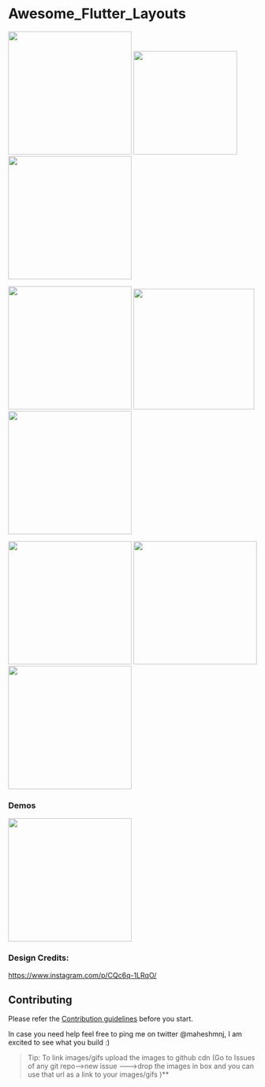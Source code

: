 # Awesome_Flutter_Layouts
 
<p float="left;padding=10px">
  <img src="https://user-images.githubusercontent.com/31410839/53930685-3c386600-40b8-11e9-893a-acb8e22d3eb7.png" width="250" />
  <img src ="https://user-images.githubusercontent.com/31410839/66274170-67c33f00-e899-11e9-8f77-bc2a987fd6b4.gif" width="210"/>
  <img src = "https://user-images.githubusercontent.com/31410839/53930581-cf24d080-40b7-11e9-8513-c7f2f9e179db.png" width="250"/>
</p>

<p float="left;padding=10px">
  <img src="https://user-images.githubusercontent.com/31410839/53999545-cc82b380-4169-11e9-884d-cfc71a711ee5.png"  width="250" />
  <img src ="https://user-images.githubusercontent.com/31410839/53999548-ce4c7700-4169-11e9-8c0d-127a6f6ce3ff.png" width="245"/>
  <img src="https://user-images.githubusercontent.com/31410839/54543309-6f85c980-49c3-11e9-8093-643e5b88c8aa.png" width="250"/> 
</p>
<p float="left;padding=10px">
 <a href="https://github.com/maheshmnj/Awesome-Flutter-Layouts/blob/master/lib/EndDrawer.dart"><img src="https://user-images.githubusercontent.com/31410839/74084319-f89e6700-4a93-11ea-84fb-b8b228378a29.gif" target="_blank" width="250"/></a>
<a href="https://medium.com/@maheshmnj/search-as-you-type-in-flutter-e042168e6517">
<img src="https://miro.medium.com/max/580/1*bbZO52HX0Xos_2D6hW4zGQ.gif" target="_blank" width="250"/>
</a>
 <a href="https://github.com/maheshmnj/Awesome-Flutter-Layouts/blob/master/lib/multi_column_picker.dart"> <img src="https://user-images.githubusercontent.com/31410839/95657524-8c986500-0b32-11eb-802c-fd18a21f481b.gif" target="_blank" width="250"/></a>
</p>
<p float="left;padding=10px">
 
### Demos

<p float="left;padding=10px">
 <a href="https://github.com/maheshmnj/Awesome-Flutter-Layouts/tree/master/lib/demos/clock"><img src="https://user-images.githubusercontent.com/31410839/158056927-b8cc37d8-26cb-4a9b-a789-53c678670114.gif" target="_blank" width="250"/></a>
</p>

### Design Credits: 

https://www.instagram.com/p/CQc6q-1LRqO/
 
</p>

## Contributing

Please refer the [Contribution guidelines](https://github.com/maheshmnj/Awesome-Flutter-Layouts/blob/master/CONTRIBUTING.md) before you start.

In case you need help feel free to ping me on twitter @maheshmnj, I am excited to see what you build :)

> Tip: To link images/gifs upload the images to github cdn (Go to Issues of any git repo-->new issue --->drop the images in box  and you can use that url as a link to your images/gifs )**

